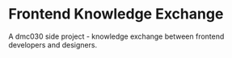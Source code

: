 # Frontend Knowledge Exchange

A dmc030 side project - knowledge exchange between frontend developers and designers.
